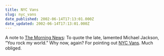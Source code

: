 ```yaml
---
title: NYC Vans
slug: nyc_vans
date_published: 2002-06-14T17:13:01.000Z
date_updated: 2002-06-14T17:13:01.000Z
---
```


A note to [The Morning News](http://www.themorningnews.org/): To quote the late, lamented Michael Jackson, “You rock my world.” Why now, again? For pointing out [NYC Vans](http://jayboucher.com/nyc_vans/). Much obliged.

